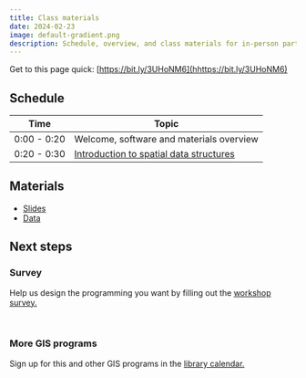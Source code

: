 ```yaml
---
title: Class materials
date: 2024-02-23
image: default-gradient.png
description: Schedule, overview, and class materials for in-person participants.
---
```


Get to this page quick: 
[https://bit.ly/3UHoNM6](hhttps://bit.ly/3UHoNM6)

## Schedule

| Time | Topic |
| --- | --- |
| 0:00 - 0:20 | Welcome, software and materials overview |
| 0:20 - 0:30 | [Introduction to spatial data structures]()|



## Materials

- [Slides](https://docs.google.com/presentation/d/14MjrM5WxHkkDKHDml93CimL0JyBlFpQP2AmXg0DlOmE/edit?usp=sharing)
- [Data](https://drive.google.com/file/d/1eOwEUprVWgULX2PZAxInFgDRPfPf9R_y/view?usp=sharing)


## Next steps

<div class="alert-warning">
<h3>Survey</h3>
<p>Help us design the programming you want by filling out the <a href="https://harvard.az1.qualtrics.com/jfe/form/SV_3UwRUkuS9h31gEu">workshop survey.</a></p>
</div>

<br> 


<div class="alert-success">
<h3>More GIS programs</h3>
<p>Sign up for this and other GIS programs in the <a href="https://libcal.library.harvard.edu/calendar/main?t=d&q=gis&cid=15049&cal=15049&inc=0">library calendar.</a></p>
</div>







